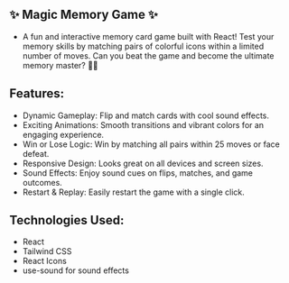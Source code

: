 ## ✨ Magic Memory Game ✨

- A fun and interactive memory card game built with React! Test your memory skills by matching pairs of colorful icons within a limited number of moves. Can you beat the game and become the ultimate memory master? 🧠💡

## Features:

- Dynamic Gameplay: Flip and match cards with cool sound effects.
- Exciting Animations: Smooth transitions and vibrant colors for an engaging experience.
- Win or Lose Logic: Win by matching all pairs within 25 moves or face defeat.
- Responsive Design: Looks great on all devices and screen sizes.
- Sound Effects: Enjoy sound cues on flips, matches, and game outcomes.
- Restart & Replay: Easily restart the game with a single click.

## Technologies Used:

- React
- Tailwind CSS
- React Icons
- use-sound for sound effects
